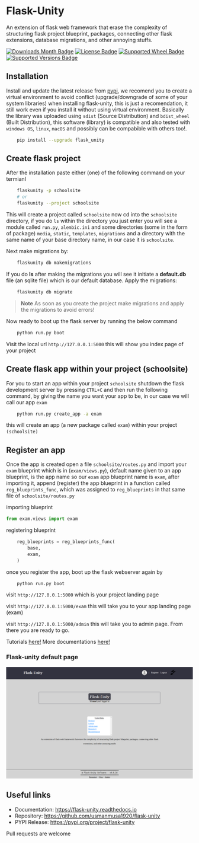 # Flask-Unity

An extension of flask web framework that erase the complexity of structuring flask project blueprint, packages, connecting other flask extensions, database migrations, and other annoying stuffs.

[![Downloads Month Badge](https://static.pepy.tech/badge/flask-unity/month)](https://pypi.org/project/flask-unity)
[![License Badge](https://img.shields.io/pypi/l/flask-unity.svg)](https://pypi.org/project/flask-unity)
[![Supported Wheel Badge](https://img.shields.io/pypi/wheel/flask-unity.svg)](https://pypi.org/project/flask-unity)
[![Supported Versions Badge](https://img.shields.io/pypi/pyversions/flask-unity.svg)](https://pypi.org/project/flask-unity)

## Installation

Install and update the latest release from <a href="https://pypi.org/project/flask-unity">pypi</a>, we recomend you to create a virtual environment to avoid conflict (upgrade/downgrade of some of your system libraries) when installing flask-unity, this is just a recomendation, it still work even if you install it without using virtual environment. Basically the library was uploaded using `sdist` (Source Distribution) and `bdist_wheel` (Built Distribution), this software (library) is compatible and also tested with `windows OS`, `linux`, `macOS` and possibly can be compabible with others too!.

```sh
    pip install --upgrade flask_unity
```

## Create flask project

After the installation paste either (one) of the following command on your termianl

```sh
    flaskunity -p schoolsite
    # or
    flaskunity --project schoolsite
```

This will create a project called `schoolsite` now cd into the `schoolsite` directory, if you do `ls` within the directory you just enter you will see a module called `run.py`, `alembic.ini` and some directories (some in the form of package) `media`, `static`, `templates`, `migrations` and a directory with the same name of your base directory name, in our case it is `schoolsite`.

Next make migrations by:

```sh
    flaskunity db makemigrations
```

If you do **ls** after making the migrations you will see it initiate a **default.db** file (an sqlite file) which is our default database. Apply the migrations:

```sh
    flaskunity db migrate
```

> **Note**
> As soon as you create the project make migrations and apply the migrations to avoid errors!

Now ready to boot up the flask server by running the below command

```sh
    python run.py boot
```

Visit the local url `http://127.0.0.1:5000` this will show you index page of your project

## Create flask app within your project (schoolsite)

For you to start an app within your project `schoolsite` shutdown the flask development server by pressing `CTRL+C` and then run the following command, by giving the name you want your app to be, in our case we will call our app `exam`

```sh
    python run.py create_app -a exam
```

this will create an app (a new package called `exam`) within your project `(schoolsite)`

## Register an app

Once the app is created open a file `schoolsite/routes.py` and import your `exam` blueprint which is in (`exam/views.py`), default name given to an app blueprint, is the app name so our `exam` app blueprint name is `exam`, after importing it, append (register) the app blueprint in a function called `reg_blueprints_func`, which was assigned to `reg_blueprints` in that same file of `schoolsite/routes.py`

importing blueprint

```py
from exam.views import exam
```

registering blueprint

```py
    reg_blueprints = reg_blueprints_func(
        base,
        exam,
    )
```

once you register the app, boot up the flask webserver again by

```sh
    python run.py boot
```

visit `http://127.0.0.1:5000` which is your project landing page

visit `http://127.0.0.1:5000/exam` this will take you to your app landing page (exam)

visit `http://127.0.0.1:5000/admin` this will take you to admin page. From there you are ready to go.

Tutorials <a href="https://github.com/usmanmusa1920/flask-unity/tree/master/example">here!</a>
More documentations <a href="https://flask-unity.readthedocs.io">here!</a>

### Flask-unity default page

[![Flask-unity default page](https://raw.githubusercontent.com/usmanmusa1920/flask-unity/master/docs/_static/flask_unity_default_page.png)](https://flask-unity.readthedocs.io)

## Useful links

-   Documentation: https://flask-unity.readthedocs.io
-   Repository: https://github.com/usmanmusa1920/flask-unity
-   PYPI Release: https://pypi.org/project/flask-unity

Pull requests are welcome
